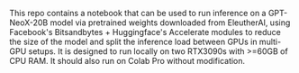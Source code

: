 This repo contains a notebook that can be used to run inference on a GPT-NeoX-20B model via pretrained weights downloaded from EleutherAI, using Facebook's Bitsandbytes + Huggingface's Accelerate modules to reduce the size of the model and split the inference load between GPUs in multi-GPU setups. It is designed to run locally on two RTX3090s with >=60GB of CPU RAM. It should also run on Colab Pro without modification.
